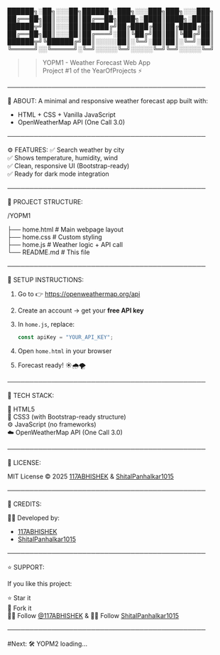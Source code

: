 ██████╗░██╗░░░██╗██████╗░███╗░░░███╗███╗░░░███╗  
██╔══██╗██║░░░██║██╔══██╗████╗░████║████╗░████║  
██████╦╝██║░░░██║██████╔╝██╔████╔██║██╔████╔██║  
██╔══██╗██║░░░██║██╔═══╝░██║╚██╔╝██║██║╚██╔╝██║  
██████╦╝╚██████╔╝██║░░░░░██║░╚═╝░██║██║░╚═╝░██║  
╚═════╝░░╚═════╝░╚═╝░░░░░╚═╝░░░░░╚═╝╚═╝░░░░░╚═╝  

>> YOPM1 - Weather Forecast Web App  
>> Project #1 of the YearOfProjects ⚡

─────────────────────────────────────────────

🧠 ABOUT:
  A minimal and responsive weather forecast app built with:
  - HTML + CSS + Vanilla JavaScript
  - OpenWeatherMap API (One Call 3.0)

─────────────────────────────────────────────

⚙️ FEATURES:
  ✅ Search weather by city    
  ✅ Shows temperature, humidity, wind  
  ✅ Clean, responsive UI (Bootstrap-ready)  
  ✅ Ready for dark mode integration  

─────────────────────────────────────────────

📁 PROJECT STRUCTURE:

  /YOPM1
  
   ├── home.html           # Main webpage layout  
   ├── home.css            # Custom styling  
   ├── home.js             # Weather logic + API call  
   └── README.md           # This file

─────────────────────────────────────────────

🔐 SETUP INSTRUCTIONS:

  1. Go to 👉 https://openweathermap.org/api  
  2. Create an account → get your **free API key**
  3. In `home.js`, replace:

     ```js
     const apiKey = "YOUR_API_KEY";
     ```

  4. Open `home.html` in your browser  
  5. Forecast ready! ☀️🌧️🌪️

─────────────────────────────────────────────

🧪 TECH STACK:

  🧱 HTML5  
  🎨 CSS3 (with Bootstrap-ready structure)  
  ⚙️ JavaScript (no frameworks)  
  ☁️ OpenWeatherMap API (One Call 3.0)

─────────────────────────────────────────────

🧾 LICENSE:

  MIT License © 2025 [117ABHISHEK](https://github.com/117ABHISHEK)  &  [ShitalPanhalkar1015](https://github.com/ShitalPanhalkar1015) 


─────────────────────────────────────────────

🤝 CREDITS:

  👨‍💻 Developed by:  
  - [117ABHISHEK](https://github.com/117ABHISHEK)  
  - [ShitalPanhalkar1015](https://github.com/ShitalPanhalkar1015) 

─────────────────────────────────────────────

⭐ SUPPORT:

  If you like this project:
  
  ⭐ Star it  
  🍴 Fork it  
  🧑‍💻 Follow [@117ABHISHEK](https://github.com/117ABHISHEK) &
  👩‍💻 Follow [ShitalPanhalkar1015](https://github.com/ShitalPanhalkar1015) 



─────────────────────────────────────────────

#Next: 🛠️  YOPM2 loading...

